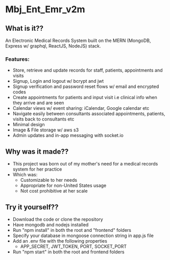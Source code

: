# Mbj_Ent_Emr_v2m

## What is it??

An Electronic Medical Records System built on the MERN (MongoDB, Express w/ graphql, ReactJS, NodeJS) stack.

### Features:
- Store, retrieve and update records for staff, patients, appointments and visits
- Signup, Login and logout w/ bcrypt and jwt
- Signup verification and password reset flows w/ email and encrypted codes
- Create appointments for patients and input visit i.e clinical info when they arrive and are seen
- Calendar views w/ event sharing: iCalendar, Google calendar etc
- Navigate easily between consultants associated appointments, patients, visits back to consultants etc
- Minimal design
- Image & File storage w/ aws s3
- Admin updates and in-app messaging with socket.io


## Why was it made??

- This project was born out of my mother's need for a medical records system for her practice
- Which was:
  - Customizable to her needs
  - Appropriate for non-United States usage
  - Not cost prohibitive at her scale


## Try it yourself??

- Download the code or clone the repository
- Have mongodb and nodejs installed
- Run "npm install" in both the root and "frontend" folders
- Specify your database in mongoose connection string in app.js file
- Add an .env file with the following properties
  - APP_SECRET, JWT_TOKEN, PORT, SOCKET_PORT
- Run "npm start" in both the root and frontend folders
